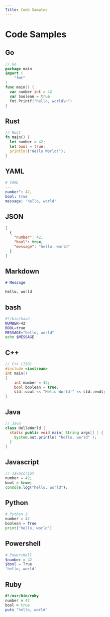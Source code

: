 ```yaml
---
Title: Code Samples
---
```


# Code Samples

## Go

```go
// Go
package main
import (
    "fmt"
)
func main() {
  var number int = 42
  var boolean = true
  fmt.Printf("hello, world\n")
}
```

## Rust

```rust
// Rust
fn main() {
  let number = 42;
  let bool = true;
  println!("Hello World!");
}
```

## YAML

```yaml
# YAML
---
number": 42,
bool: true
message: 'hello, world'
```

## JSON

```json
[
  {
    "number": 42,
    "bool": true,
    "message": "hello, world"
  }
]
```

## Markdown

```markdown
# Message

hello, world
```

## bash

```bash
#!/bin/bash
NUMBER=42
BOOL=true
MESSAGE="hello, world"
echo $MESSAGE
```

## C++

```c
// C++ (ISO)
#include <iostream>
int main()
{
    int number = 42;
    bool boolean = true; 
    std::cout << "Hello World!" << std::endl;
}
```

## Java

```java
// Java
class HelloWorld {
  static public void main( String args[] ) {
    System.out.println( "hello, world" );
  }
}
```

## Javascript

```javascript
// Javascript
number = 42;
bool = true;
console.log("hello, world");
```

## Python

```python
# Python 3
number = 42
boolean = True
print("hello, world")
```

## Powershell

```powershell
# Powershell
$number = 42
$bool = True
'hello, world'
```

## Ruby

```ruby
#!/usr/bin/ruby
number = 42
bool = true
puts "hello, world"
```